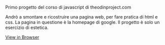 Primo progetto del corso di javascript di theodinproject.com

Andrò a smontare e ricostruire una pagina web, per fare pratica di html e css. 
La pagina in questione è la homepage di google.
Il progetto è solo un esercizio di estetica.

[View in Browser](https://andreaiaia.github.io/google-homepage/)
